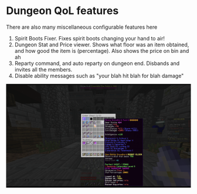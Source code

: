 # Dungeon QoL features

There are also many miscellaneous configurable features here

1. Spirit Boots Fixer. Fixes spirit boots changing your hand to air!
2. Dungeon Stat and Price viewer. Shows what floor was an item obtained, and how good the item is \(percentage\). Also shows the price on bin and ah
3. Reparty command, and auto reparty on dungeon end. Disbands and invites all the members.
4. Disable ability messages such as "your blah hit blah for blah damage"

![](../assets/123.png)

